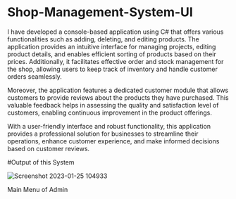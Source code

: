 # Shop-Management-System-UI

I have developed a console-based application using C# that offers various functionalities such as adding, deleting, and editing products. The application provides an intuitive interface for managing projects, editing product details, and enables efficient sorting of products based on their prices. Additionally, it facilitates effective order and stock management for the shop, allowing users to keep track of inventory and handle customer orders seamlessly.

Moreover, the application features a dedicated customer module that allows customers to provide reviews about the products they have purchased. This valuable feedback helps in assessing the quality and satisfaction level of customers, enabling continuous improvement in the product offerings.

With a user-friendly interface and robust functionality, this application provides a professional solution for businesses to streamline their operations, enhance customer experience, and make informed decisions based on customer reviews.



#Output of this System

 ![Screenshot 2023-01-25 104933](https://github.com/Laiba51-CS/Shop-Management-System-UI-/assets/115210630/d455fa02-270a-41bf-8265-20d3f74befc3)


Main Menu of Admin
